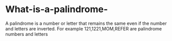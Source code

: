 # What-is-a-palindrome-
A palindrome is a number or letter that remains the same even if the number and letters are inverted. For example 121,1221,MOM,REFER are palindrome numbers and letters
